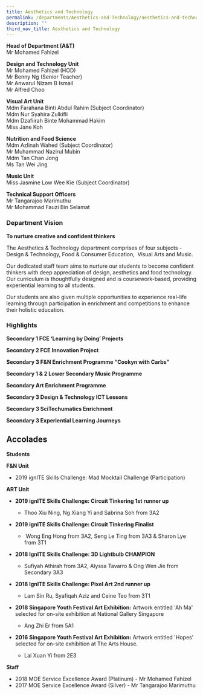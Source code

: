 ```yaml
---
title: Aesthetics and Technology
permalink: /departments/Aesthetics-and-Technology/aesthetics-and-technology/
description: ""
third_nav_title: Aesthetics and Technology
---
```

**Head of Department (A&T)**   
Mr Mohamed Fahizel

  

**Design and Technology Unit**   
Mr Mohamed Fahizel (HOD)   
Mr Benny Ng (Senior Teacher)   
Mr Anwarul Nizam B Ismail   
Mr Alfred Choo   

**Visual Art Unit**   
Mdm Farahana Binti Abdul Rahim (Subject Coordinator)   
Mdm Nur Syahira Zulkifli     
Mdm Dzafiirah Binte Mohammad Hakim    
Miss Jane Koh

**Nutrition and Food Science**   
Mdm Azlinah Wahed (Subject Coordinator)    
Mr Muhammad Nazirul Mubin  
Mdm Tan Chan Jong   
Ms Tan Wei Jing  

**Music Unit**  
Miss Jasmine Low Wee Kie (Subject Coordinator) 
  
**Technical Support Officers**   
Mr Tangarajoo Marimuthu   
Mr Mohammad Fauzi Bin Selamat

  

  

### Department Vision
**To nurture creative and confident thinkers**
 
The Aesthetics & Technology department comprises of four subjects - Design & Technology, Food & Consumer Education,  Visual Arts and Music.

  

Our dedicated staff team aims to nurture our students to become confident thinkers with deep appreciation of design, aesthetics and food technology. Our curriculum is thoughtfully designed and is coursework-based, providing experiential learning to all students.

  

Our students are also given multiple opportunities to experience real-life learning through participation in enrichment and competitions to enhance their holistic education.

### Highlights

**Secondary 1 FCE ‘Learning by Doing’ Projects**

**Secondary 2 FCE Innovation Project**

**Secondary 3 F&N Enrichment Programme “Cookyn with Carbs”**

**Secondary 1 & 2 Lower Secondary Music Programme**

**Secondary Art Enrichment Programme**

**Secondary 3 Design & Technology ICT Lessons**

**Secondary 3 SciTechumatics Enrichment**

**Secondary 3 Experiential Learning Journeys**

Accolades
---------

**Students**

**F&N Unit**
*   2019 ignITE Skills Challenge: Mad Mocktail Challenge (Participation)

**ART Unit**
*   **2019 ignITE Skills Challenge: Circuit Tinkering 1st runner up**
	*   Thoo Xiu Ning, Ng Xiang Yi and Sabrina Soh from 3A2

*   **2019 ignITE Skills Challenge: Circuit Tinkering Finalist**
	*    Wong Eng Hong from 3A2, Seng Le Ting from 3A3 & Sharon Lye from 3T1

*   **2018 IgnITE Skills Challenge: 3D Lightbulb CHAMPION** 
	*   Sufiyah Athirah from 3A2, Alyssa Tavarro & Ong Wen Jie from Secondary 3A3

*   **2018 IgnITE Skills Challenge: Pixel Art 2nd runner up**
	*   Lam Sin Ru, Syafiqah Aziz and Ceine Teo from 3T1

*   **2018 Singapore Youth Festival Art Exhibition:** Artwork entitled 'Ah Ma' selected for on-site exhibition at National Gallery Singapore
	*   Ang Zhi Er from 5A1

*   **2016 Singapore Youth Festival Art Exhibition:** Artwork entitled 'Hopes' selected for on-site exhibition at The Arts House. 
	*   Lai Xuan Yi from 2E3

  

**Staff**
*   2018 MOE Service Excellence Award (Platinum) - Mr Mohamed Fahizel
*   2017 MOE Service Excellence Award (Silver) - Mr Tangarajoo Marimuthu